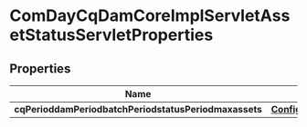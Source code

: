 
# ComDayCqDamCoreImplServletAssetStatusServletProperties

## Properties
Name | Type | Description | Notes
------------ | ------------- | ------------- | -------------
**cqPerioddamPeriodbatchPeriodstatusPeriodmaxassets** | [**ConfigNodePropertyInteger**](ConfigNodePropertyInteger.md) |  |  [optional]



